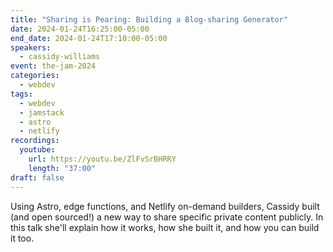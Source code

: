 ```yaml
---
title: "Sharing is Pearing: Building a Blog-sharing Generator"
date: 2024-01-24T16:25:00-05:00
end_date: 2024-01-24T17:10:00-05:00
speakers:
  - cassidy-williams
event: the-jam-2024
categories:
  - webdev
tags:
  - webdev
  - jamstack
  - astro
  - netlify
recordings:
  youtube:
    url: https://youtu.be/ZlFvSrBHRRY
    length: "37:00"
draft: false
---
```


Using Astro, edge functions, and Netlify on-demand builders, Cassidy built (and open sourced!) a new way to share specific private content publicly. In this talk she'll explain how it works, how she built it, and how you can build it too.